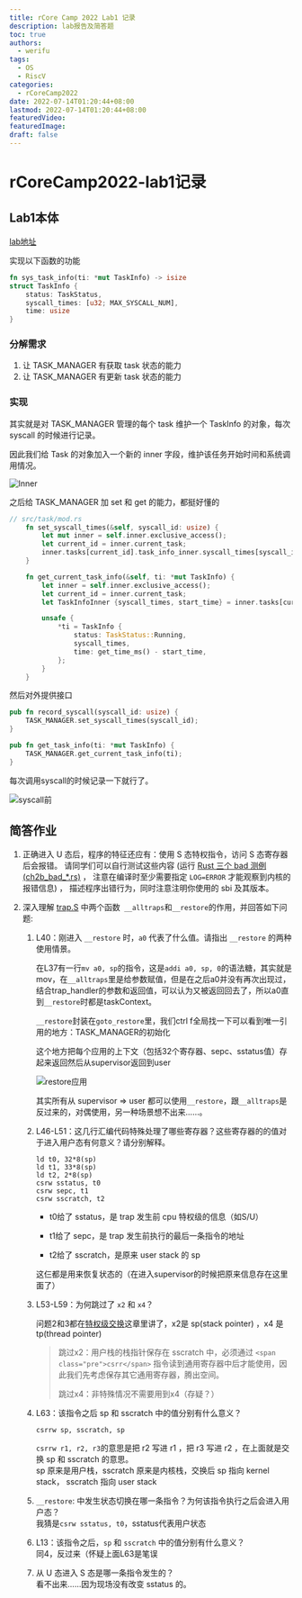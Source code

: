 ```yaml
---
title: rCore Camp 2022 Lab1 记录
description: lab报告及简答题
toc: true
authors:
  - werifu
tags:
  - OS
  - RiscV
categories: 
  - rCoreCamp2022
date: 2022-07-14T01:20:44+08:00
lastmod: 2022-07-14T01:20:44+08:00
featuredVideo:
featuredImage:
draft: false
---
```

# rCoreCamp2022-lab1记录

## Lab1本体

[lab地址](https://learningos.github.io/rust-based-os-comp2022/chapter3/5exercise.html)

实现以下函数的功能

```rust
fn sys_task_info(ti: *mut TaskInfo) -> isize
struct TaskInfo {
    status: TaskStatus,
    syscall_times: [u32; MAX_SYSCALL_NUM],
    time: usize
}
```

### 分解需求

1. 让 TASK_MANAGER 有获取 task 状态的能力
2. 让 TASK_MANAGER 有更新 task 状态的能力

### 实现

其实就是对 TASK_MANAGER 管理的每个 task 维护一个 TaskInfo 的对象，每次 syscall 的时候进行记录。

因此我们给 Task 的对象加入一个新的 inner 字段，维护该任务开始时间和系统调用情况。

![Inner](https://s3.bmp.ovh/imgs/2022/07/14/c6c23c1967cef82c.png)

之后给 TASK_MANAGER 加 set 和 get 的能力，都挺好懂的

```rust
// src/task/mod.rs
    fn set_syscall_times(&self, syscall_id: usize) {
        let mut inner = self.inner.exclusive_access();
        let current_id = inner.current_task;
        inner.tasks[current_id].task_info_inner.syscall_times[syscall_id] += 1;
    }

    fn get_current_task_info(&self, ti: *mut TaskInfo) {
        let inner = self.inner.exclusive_access();
        let current_id = inner.current_task;
        let TaskInfoInner {syscall_times, start_time} = inner.tasks[current_id].task_info_inner;

        unsafe {
            *ti = TaskInfo {
                status: TaskStatus::Running,
                syscall_times,
                time: get_time_ms() - start_time,
            };
        }
    }
```

然后对外提供接口

```rust
pub fn record_syscall(syscall_id: usize) {
    TASK_MANAGER.set_syscall_times(syscall_id);
}

pub fn get_task_info(ti: *mut TaskInfo) {
    TASK_MANAGER.get_current_task_info(ti);
}
```

每次调用syscall的时候记录一下就行了。

![syscall前](https://s3.bmp.ovh/imgs/2022/07/14/de517ab611e9546e.png)

## 简答作业

1. 正确进入 U 态后，程序的特征还应有：使用 S 态特权指令，访问 S 态寄存器后会报错。 请同学们可以自行测试这些内容 (运行 [Rust 三个 bad 测例 (ch2b_bad_*.rs)](https://github.com/LearningOS/rust-based-os-comp2022/tree/main/user/src/bin) ， 注意在编译时至少需要指定 `LOG=ERROR` 才能观察到内核的报错信息) ， 描述程序出错行为，同时注意注明你使用的 sbi 及其版本。

2. 深入理解 [trap.S](https://github.com/LearningOS/rust-based-os-comp2022/blob/main/os3-ref/src/trap/trap.S) 中两个函数` __alltraps`和`__restore`的作用，并回答如下问题:

   1. L40：刚进入 `__restore` 时，`a0` 代表了什么值。请指出 `__restore` 的两种使用情景。

      在L37有一行`mv a0, sp`的指令，这是`addi a0, sp, 0`的语法糖，其实就是mov，在`__alltraps`里是给参数赋值，但是在之后a0并没有再次出现过，结合trap_handler的参数和返回值，可以认为又被返回回去了，所以a0直到`__restore`时都是taskContext。

      `__restore`封装在`goto_restore`里，我们ctrl f全局找一下可以看到唯一引用的地方：TASK_MANAGER的初始化

      这个地方把每个应用的上下文（包括32个寄存器、sepc、sstatus值）存起来返回然后从supervisor返回到user

      ![restore应用](https://s3.bmp.ovh/imgs/2022/07/14/6a3f8e6f097a1915.png)

      其实所有从 supervisor => user 都可以使用`__restore`，跟`__alltraps`是反过来的，对偶使用，另一种场景想不出来……。

   2. L46-L51：这几行汇编代码特殊处理了哪些寄存器？这些寄存器的的值对于进入用户态有何意义？请分别解释。

      ```mipsasm
      ld t0, 32*8(sp)
      ld t1, 33*8(sp)
      ld t2, 2*8(sp)
      csrw sstatus, t0
      csrw sepc, t1
      csrw sscratch, t2
      ```

      * t0给了 sstatus，是 trap 发生前 cpu 特权级的信息（如S/U）

      * t1给了 sepc，是 trap 发生前执行的最后一条指令的地址
      * t2给了 sscratch，是原来 user stack 的 sp

      这仨都是用来恢复状态的（在进入supervisor的时候把原来信息存在这里面了）

   3. L53-L59：为何跳过了 `x2` 和 `x4`？

      问题2和3都在[特权级交换](https://learningos.github.io/rust-based-os-comp2022/chapter2/4trap-handling.html)这章里讲了，x2是 sp(stack pointer) ，x4 是 tp(thread pointer)

      > 跳过x2：用户栈的栈指针保存在 sscratch 中，必须通过 `<span class="pre">csrr</span>` 指令读到通用寄存器中后才能使用，因此我们先考虑保存其它通用寄存器，腾出空间。
      >
      > 跳过x4：非特殊情况不需要用到x4（存疑？）

   4. L63：该指令之后 sp 和 sscratch 中的值分别有什么意义？

      ```mipsasm
      csrrw sp, sscratch, sp
      ```

      `csrrw r1, r2, r3`的意思是把 r2 写进 r1 ，把 r3 写进 r2 ，在上面就是交换 sp 和 sscratch 的意思。  
      sp 原来是用户栈，sscratch 原来是内核栈，交换后 sp 指向 kernel stack， sscratch 指向 user stack

   5. `__restore`: 中发生状态切换在哪一条指令？为何该指令执行之后会进入用户态？  
      我猜是`csrw sstatus, t0`，sstatus代表用户状态

   6. L13：该指令之后，`sp` 和 `sscratch` 中的值分别有什么意义？  
      同4，反过来（怀疑上面L63是笔误

   7. 从 U 态进入 S 态是哪一条指令发生的？  
      看不出来……因为现场没有改变 sstatus 的。